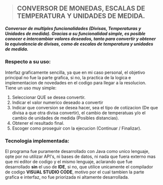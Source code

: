 > ## CONVERSOR DE MONEDAS, ESCALAS DE TEMPERATURA Y UNIDADES DE MEDIDA.

##### Conversor de multiples funcionalidades (Divisas, Temperaturas y Unidades de medida). Gracias a su funcionalidad simple, es posible conocer e intercambiar valores deseados, tanto para convertir y obtener la equivalencia de divisas, como de escalas de temperatura y unidades de medida.

### Respecto a su uso:

Interfaz graficamente sencilla, ya que en mi caso personal, el objetivo principal no fue la parte grafica, si no, la practica de la logica e implementacion de novedades en el codigo para llegar a la resolucion. Tiene un uso muy simple:
1. Seleccionar QUE se desea convertir.
2. Indicar el valor numerico deseado a convertir 
3. Indicar que conversion se desea hacer, sea el tipo de cotizacion (De que divisa a que otra divisa convertir), el cambio de temperatuas y/o el cambio de unidades de medida (Posibles distancias).
4. Obtener el resultado final.
5. Escoger como proseguir con la ejecucion (Continuar / Finalizar).

### Tecnologia implementada:

El programa fue puramente desarrollado con Java como unico lenguaje, opte por no utilizar API's, ni bases de datos, ni nada que fuera externo mas que mi editor de codigo y el mismo lenguaje, aclarando que fue desarrollado **sin** el uso de **IDE**, si no, que utilice unicamente el compilador de codigo **VISUAL STUDIO CODE**, motivo por el cual tambien la parte grafica e interfaz, no fue priorizada ni altamente desarrollada.